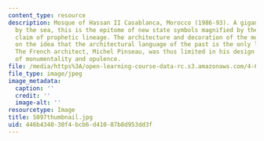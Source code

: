 ```yaml
---
content_type: resource
description: Mosque of Hassan II Casablanca, Morocco (1986-93). A gigantic mosque
  by the sea, this is the epitome of new state symbols magnified by the royal dynasty's
  claim of prophetic lineage. The architecture and decoration of the mosque are predicated
  on the idea that the architectural language of the past is the only legitimate one.
  The French architect, Michel Pinseau, was thus limited in his design to explorations
  of monumentality and opulence.
file: /media/https%3A/open-learning-course-data-rc.s3.amazonaws.com/4-614-religious-architecture-and-islamic-cultures-fall-2002/446b434030f4bcb6d41087b8d953dd3f_5097thumbnail.jpg
file_type: image/jpeg
image_metadata:
  caption: ''
  credit: ''
  image-alt: ''
resourcetype: Image
title: 5097thumbnail.jpg
uid: 446b4340-30f4-bcb6-d410-87b8d953dd3f
---
```

